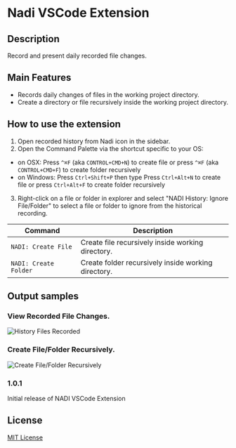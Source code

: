 # Nadi VSCode Extension

## Description
Record and present daily recorded file changes.

## Main Features
- Records daily changes of files in the working project directory.
- Create a directory or file recursively inside the working project directory.


## How to use the extension
1. Open recorded history from Nadi icon in the sidebar.
2. Open the Command Palette via the shortcut specific to your OS:

- on OSX: Press `^⌘F` (aka `CONTROL+CMD+N`) to create file or press `^⌘F` (aka `CONTROL+CMD+F`) to create folder recursively
- on Windows: Press `Ctrl+Shift+P` then type Press `Ctrl+Alt+N` to create file or press `Ctrl+Alt+F` to create folder recursively

3. Right-click on a file or folder in explorer and select "NADI History: Ignore File/Folder" to select a file or folder to ignore from the historical recording.


Command | Description
--- | ---
```NADI: Create File``` | Create file recursively inside working directory.
```NADI: Create Folder``` | Create folder recursively inside working directory.

## Output samples

### View Recorded File Changes.
![History Files Recorded](media/hist-preview.gif)

### Create File/Folder Recursively.
![Create File/Folder Recursively](media/create-file.gif)

### 1.0.1

Initial release of NADI VSCode Extension

## License
[MIT License](LICENSE)